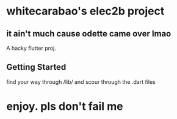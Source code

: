 # whitecarabao's elec2b project
## it ain't much cause odette came over lmao

A hacky flutter proj.


## Getting Started

find your way through /lib/ and scour through the .dart files

# enjoy. pls don't fail me